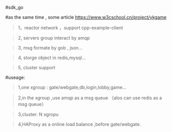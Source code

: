 #sdk_go

#as the same time , some article https://www.w3cschool.cn/project/ykgame

>1，reactor network ，support cpp-example-client
>

>2, servers group interact by amqp
>

>3, msg formate by gob , json...
>

>4, storge object in redis,mysql...
>

>5, cluster support
>

#useage: 

>1,one xgroup : gate/webgate,db,login,lobby,game...
>

>2,in the xgroup ,use amqp as a msg queue （alos can use redis as a msg queue）
>

>3,cluster: N xgropu
>

>4,HAProxy as a online load balance ,before gate/webgate.
>

